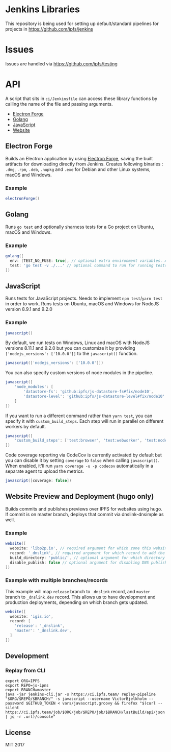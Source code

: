 # Jenkins Libraries

This repository is being used for setting up default/standard pipelines for projects in https://github.com/ipfs/jenkins

# Issues

Issues are handled via https://github.com/ipfs/testing

# API

A script that sits in `ci/Jenkinsfile` can access these library functions by calling the name of the file and passing arguments.

- [Electron Forge](#electron-forge)
- [Golang](#golang)
- [JavaScript](#javascript)
- [Website](#website-preview-and-deployment-hugo-only)

## Electron Forge

Builds an Electron application by using [Electron Forge](https://electronforge.io/), saving the built artifacts for downloading directly from Jenkins. Creates following binaries : `.dmg`, `.rpm`, `.deb`, `.nupkg` and `.exe` for Debian and other Linux systems, macOS and Windows.

### Example

```groovy
electronForge()
```

## Golang

Runs `go test` and optionally sharness tests for a Go project on Ubuntu, macOS and Windows.

### Example

```groovy
golang([
  env: [TEST_NO_FUSE: true], // optional extra environment variables. Already sets CI=true
  test: 'go test -v ./...' // optional command to run for running tests, defaults to `go test -v ./...`
])
```

## JavaScript

Runs tests for JavaScript projects. Needs to implement `npm test`/`yarn test` in order to work. Runs tests on Ubuntu, macOS and Windows for NodeJS version 8.9.1 and 9.2.0

### Example

```groovy
javascript()
```

By default, we run tests on Windows, Linux and macOS with NodeJS versions 8.11.1 and 9.2.0
but you can customize it by providing `['nodejs_versions': ['10.0.0']]` to the `javascript()` function.

```groovy
javascript(['nodejs_versions': ['10.0.0']])
```

You can also specify custom versions of node modules in the pipeline.

```groovy
javascript([
    'node_modules': [
        'datastore-fs': 'github:ipfs/js-datastore-fs#fix/node10',
        'datastore-level': 'github:ipfs/js-datastore-level#fix/node10'
    ]
])
```

If you want to run a different command rather than `yarn test`, you can specify
it with `custom_build_steps`. Each step will run in parallel on different workers by default.

```groovy
javascript([
    'custom_build_steps': ['test:browser', 'test:webworker', 'test:node']
])
```

Code coverage reporting via CodeCov is currently activated by default but you can disable
it by setting `coverage` to `false` when calling `javascript()`. When enabled, it'll
run `yarn coverage -u -p codecov` automatically in a separate agent to upload the metrics.

```groovy
javascript([coverage: false])
```


## Website Preview and Deployment (hugo only)

Builds commits and publishes previews over IPFS for websites using hugo. If commit is on master branch, deploys that commit via dnslink-dnsimple as well.

### Example

```groovy
website([
  website: 'libp2p.io', // required argument for which zone this website will deployed at
  record: '_dnslink', // required argument for which record to add the dnslink TXT record at
  build_directory: 'public/', // optional argument for which directory to use as build directory. Defaults to `public/`
  disable_publish: false // optional argument for disabling DNS publish. Useful when websites are using hugo but we're not ready to publish them anywhere yet
])
```

### Example with multiple branches/records

This example will map `release` branch to `_dnslink` record, and `master` branch to `_dnslink.dev` record. This allows us to have development and production deployments, depending on which branch gets updated.

```groovy
website([
  website: 'igis.io',
  record: [
    'release': '_dnslink',
    'master': '_dnslink.dev',
  ]
])
```

## Development

### Replay from CLI

```console
export ORG=IPFS
export REPO=js-ipns
export BRANCH=master
java -jar jenkins-cli.jar -s https://ci.ipfs.team/ replay-pipeline "$ORG/$REPO/$BRANCH/" -s javascript --username VictorBjelkholm --password $GITHUB_TOKEN < vars/javascript.groovy && firefox "$(curl --silent https://ci.ipfs.team/job/$ORG/job/$REPO/job/$BRANCH/lastBuild/api/json | jq -r .url)/console"
```

## License

MIT 2017
